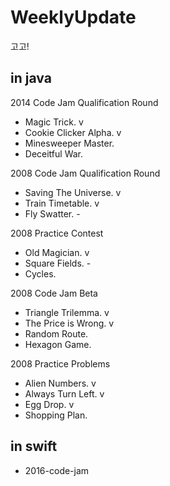 # WeeklyUpdate

고고!

## in java
2014 Code Jam Qualification Round
- Magic Trick. v
- Cookie Clicker Alpha. v
- Minesweeper Master.
- Deceitful War.

2008 Code Jam Qualification Round
- Saving The Universe. v
- Train Timetable. v
- Fly Swatter. -

2008 Practice Contest
- Old Magician. v
- Square Fields. -
- Cycles.

2008 Code Jam Beta
- Triangle Trilemma. v
- The Price is Wrong. v
- Random Route.
- Hexagon Game.

2008 Practice Problems
- Alien Numbers. v
- Always Turn Left. v
- Egg Drop. v
- Shopping Plan.

## in swift
* 2016-code-jam
